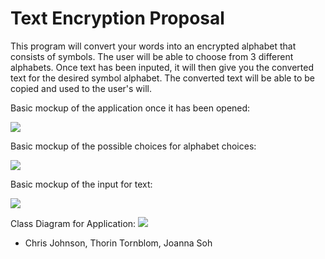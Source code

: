 # Text Encryption Proposal

This program will convert your words into an encrypted alphabet that consists of symbols. The user will be able to choose from 3 different alphabets. Once text has been inputed, it will then give you the converted text for the desired symbol alphabet. The converted text will be able to be copied and used to the user's will. 

Basic mockup of the application once it has been opened:

![](https://github.com/SkylineHigh/PyGoo/blob/master/Group1/Idea2/Text.Encryption.Start.png)

Basic mockup of the possible choices for alphabet choices:

![](https://github.com/SkylineHigh/PyGoo/blob/master/Group1/Idea2/Text.Encryption.Alphabet.png)

Basic mockup of the input for text:

![](https://github.com/SkylineHigh/PyGoo/blob/master/Group1/Idea2/Text.Encryption.png)


Class Diagram for Application:
![](https://github.com/SkylineHigh/PyGoo/blob/master/Group1/Idea2/Text.Encryption.Classes.Diagram.png)



- Chris Johnson, Thorin Tornblom, Joanna Soh
